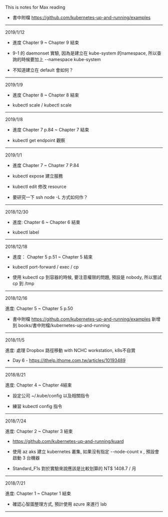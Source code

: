 This is notes for Max reading

* 書中附檔 https://github.com/kubernetes-up-and-running/examples


-------------------------------------

2019/1/12

* 進度 Chapter 9 ~ Chapter 9 結束

* 9-1 的 daemonset 實驗, 因為是建立在 kube-system 的namespace, 所以查詢的時候要加上 --namespace kube-system

* 不知道建立在 default 會如何？

-------------------------------------
2019/1/9

* 進度 Chapter 8 ~ Chapter 8 結束

* kubectl scale / kubectl scale

-------------------------------------

2019/1/8

* 進度 Chapter 7 p.84 ~ Chapter 7 結束

* kubectl get endpoint 觀察

-------------------------------------

2019/1/1

* 進度 Chapter 7 ~ Chapter 7 P.84

* kubectl expose 建立服務

* kubectl edit 修改 resource 

* 要研究一下 ssh node -L 方式如何作？

-------------------------------------

2018/12/30

* 進度: Chapter 6 ~ Chapter 6 結束

* kubectl label 

-------------------------------------

2018/12/18

* 進度： Chapter 5 p.51 ~ Chapter 5 結束

* kubectl port-forward / exec / cp

* 使用 kubectl cp 到容器的時候, 要注意權限的問題, 預設是 nobody, 所以嘗試 cp 到 /tmp


-------------------------------------

2018/12/16

進度: Chapter 5 ~ Chapter 5 p.50

* 書中附檔 https://github.com/kubernetes-up-and-running/examples 新增到 books/書中附檔/kubernetes-up-and-running


-------------------------------------

2018/11/5

進度: 處理 Dropbox 路徑移動 with NCHC workstation, k8s不自賞

* Day 6 - https://ithelp.ithome.com.tw/articles/10193489


-------------------------------------

2018/8/21

進度: Chapter 4 ~ Chapter 4結束

* 設定公司 ~/.kube/config 以及相關指令

* 練習 kubectl config 指令


-------------------------------------

2018/7/24

進度: Chapter 2 ~ Chapter 3 結束

* https://github.com/kubernetes-up-and-running/kuard

* 使用 az aks 建立 kubernetes 叢集, 如果沒有指定 --node-count x , 預設會啟動 3 台機器

* Standard_F1s 對於實驗來說應該是比較划算的 NT$ 1408.7 / 月


-------------------------------------

2018/7/21

進度:  Chapter 1 ~ Chapter 1 結束

*  確認心智圖整理方式, 預計使用 azure 來進行 lab

-------------------------------------


